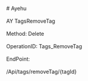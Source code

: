 <br>#     Ayehu</br>
<br>AY TagsRemoveTag</br>
<br>Method: Delete</br>
<br>OperationID: Tags_RemoveTag</br>
<br>EndPoint:</br>
<br>/Api/tags/removeTag/{tagId}</br>
